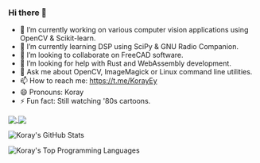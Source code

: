 ### Hi there 👋

- 🔭 I’m currently working on various computer vision applications using OpenCV & Scikit-learn.
- 🌱 I’m currently learning DSP using SciPy & GNU Radio Companion.
- 👯 I’m looking to collaborate on FreeCAD software.
- 🤔 I’m looking for help with Rust and WebAssembly development.
- 💬 Ask me about OpenCV, ImageMagick or Linux command line utilities.
- 📫 How to reach me: https://t.me/KorayEy
- 😄 Pronouns: Koray
- ⚡ Fun fact: Still watching '80s cartoons.


<a href="https://github.com/anuraghazra/github-readme-stats">
  <img align="center" src="https://github-readme-stats.vercel.app/api/pin/?username=korayeyinc&repo=github-readme-stats" />
</a>


<a href="https://github.com/anuraghazra/github-readme-stats">
  <img align="center" src="https://github-readme-stats.vercel.app/api/top-langs/?username=korayeyinc&repo=github-readme-stats" />
</a>


![Koray's GitHub Stats](https://github-readme-stats.vercel.app/api?username=korayeyinc&show_icons=true&layout=default&theme=radical&width="45%"&align="right")


![Koray's Top Programming Languages](https://github-readme-stats.vercel.app/api/top-langs/?username=korayeyinc&layout=default&theme=radical&width="45%"&align="left")
